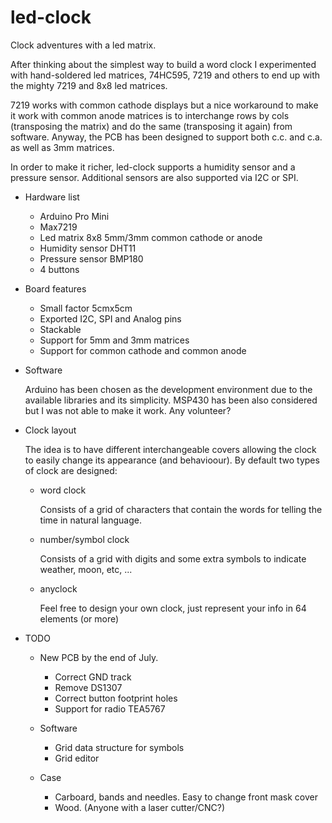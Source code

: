 led-clock
=========

Clock adventures with a led matrix.

After thinking about the simplest way to build a word clock I experimented with hand-soldered led matrices, 74HC595, 7219 and others to end up with the mighty 7219 and 8x8 led matrices.

7219 works with common cathode displays but a nice workaround to make it work with common anode matrices is to interchange rows by cols (transposing the matrix) and do the same (transposing it again) from software. Anyway, the PCB has been designed to support both c.c. and c.a. as well as 3mm matrices.

In order to make it richer, led-clock supports a humidity sensor and a pressure sensor. Additional sensors are also supported via I2C or SPI.

- Hardware list
  - Arduino Pro Mini
  - Max7219
  - Led matrix 8x8 5mm/3mm common cathode or anode
  - Humidity sensor DHT11
  - Pressure sensor BMP180
  - 4 buttons

- Board features
  - Small factor 5cmx5cm
  - Exported I2C, SPI and Analog pins
  - Stackable
  - Support for 5mm and 3mm matrices
  - Support for common cathode and common anode

- Software

  Arduino has been chosen as the development environment due to the available libraries and its simplicity. MSP430 has been also considered but I was not able to make it work. Any volunteer?

- Clock layout

  The idea is to have different interchangeable covers allowing the clock to easily change its appearance (and behavioour).
  By default two types of clock are designed:
    - word clock
      
      Consists of a grid of characters that contain the words for telling the time in natural language.
      
    - number/symbol clock
      
      Consists of a grid with digits and some extra symbols to indicate weather, moon, etc, ...
      
    - anyclock
    
      Feel free to design your own clock, just represent your info in 64 elements (or more)


- TODO

  - New PCB by the end of July. 
    - Correct GND track
    - Remove DS1307
    - Correct button footprint holes
    - Support for radio TEA5767
   
  - Software  
    - Grid data structure for symbols    
    - Grid editor
    
  - Case
    - Carboard, bands and needles. Easy to change front mask cover
    - Wood. (Anyone with a laser cutter/CNC?)
    
 
